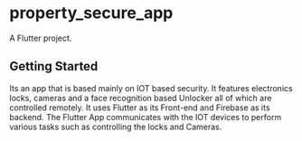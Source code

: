 # property_secure_app

A Flutter project.

## Getting Started

Its an app that is based mainly on IOT based security. 
It features electronics locks, cameras and a face recognition based Unlocker all of which are controlled remotely.
It uses Flutter as its Front-end and Firebase as its backend.
The Flutter App communicates with the IOT devices to perform various tasks such as controlling the locks and Cameras.

